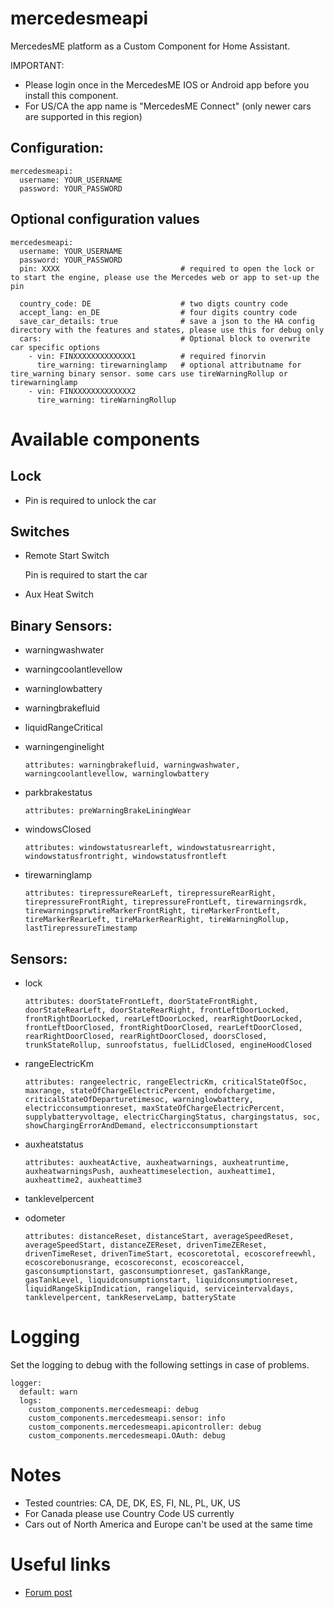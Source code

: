 # mercedesmeapi

MercedesME platform as a Custom Component for Home Assistant.

IMPORTANT: 

* Please login once in the MercedesME IOS or Android app before you install this component. 
* For US/CA the app name is "MercedesME Connect" (only newer cars are supported in this region)

## Configuration:
```
mercedesmeapi:
  username: YOUR_USERNAME
  password: YOUR_PASSWORD
```

## Optional configuration values
```
mercedesmeapi:
  username: YOUR_USERNAME
  password: YOUR_PASSWORD
  pin: XXXX                           # required to open the lock or to start the engine, please use the Mercedes web or app to set-up the pin
  
  country_code: DE                    # two digts country code
  accept_lang: en_DE                  # four digits country code
  save_car_details: true              # save a json to the HA config directory with the features and states, please use this for debug only 
  cars:                               # Optional block to overwrite car specific options
    - vin: FINXXXXXXXXXXXXX1          # required finorvin
      tire_warning: tirewarninglamp   # optional attributname for tire_warning binary sensor. some cars use tireWarningRollup or tirewarninglamp 
    - vin: FINXXXXXXXXXXXXX2
      tire_warning: tireWarningRollup
```

# Available components
## Lock

* Pin  is required to unlock the car

## Switches 

* Remote Start Switch

  Pin is required to start the car

* Aux Heat Switch

## Binary Sensors:

  * warningwashwater
  
  * warningcoolantlevellow
  
  * warninglowbattery
  
  * warningbrakefluid

  * liquidRangeCritical

  * warningenginelight

    `attributes: warningbrakefluid, warningwashwater, warningcoolantlevellow, warninglowbattery`

  * parkbrakestatus

    `attributes: preWarningBrakeLiningWear`

  * windowsClosed
  
    `attributes: windowstatusrearleft, windowstatusrearright, windowstatusfrontright, windowstatusfrontleft`

  * tirewarninglamp

    `attributes: tirepressureRearLeft, tirepressureRearRight, tirepressureFrontRight, tirepressureFrontLeft, tirewarningsrdk, tirewarningsprwtireMarkerFrontRight, tireMarkerFrontLeft, tireMarkerRearLeft, tireMarkerRearRight, tireWarningRollup, lastTirepressureTimestamp`

## Sensors:

* lock
    
  `attributes: doorStateFrontLeft, doorStateFrontRight, doorStateRearLeft, doorStateRearRight, frontLeftDoorLocked, frontRightDoorLocked, rearLeftDoorLocked, rearRightDoorLocked, frontLeftDoorClosed, frontRightDoorClosed, rearLeftDoorClosed, rearRightDoorClosed, rearRightDoorClosed, doorsClosed, trunkStateRollup, sunroofstatus, fuelLidClosed, engineHoodClosed`

* rangeElectricKm
    
  `attributes: rangeelectric, rangeElectricKm, criticalStateOfSoc, maxrange, stateOfChargeElectricPercent, endofchargetime, criticalStateOfDeparturetimesoc, warninglowbattery, electricconsumptionreset, maxStateOfChargeElectricPercent, supplybatteryvoltage, electricChargingStatus, chargingstatus, soc, showChargingErrorAndDemand, electricconsumptionstart`
  
* auxheatstatus

  `attributes: auxheatActive, auxheatwarnings, auxheatruntime, auxheatwarningsPush, auxheattimeselection, auxheattime1, auxheattime2, auxheattime3`

* tanklevelpercent

* odometer
  
  `attributes: distanceReset, distanceStart, averageSpeedReset, averageSpeedStart, distanceZEReset, drivenTimeZEReset, drivenTimeReset, drivenTimeStart, ecoscoretotal, ecoscorefreewhl, ecoscorebonusrange, ecoscoreconst, ecoscoreaccel, gasconsumptionstart, gasconsumptionreset, gasTankRange, gasTankLevel, liquidconsumptionstart, liquidconsumptionreset, liquidRangeSkipIndication, rangeliquid, serviceintervaldays, tanklevelpercent, tankReserveLamp, batteryState` 
  

# Logging

Set the logging to debug with the following settings in case of problems.

```
logger:
  default: warn
  logs:
    custom_components.mercedesmeapi: debug
    custom_components.mercedesmeapi.sensor: info
    custom_components.mercedesmeapi.apicontroller: debug
    custom_components.mercedesmeapi.OAuth: debug
```

# Notes

- Tested countries: CA, DE, DK, ES, FI, NL, PL, UK, US
- For Canada please use Country Code US currently
- Cars out of North America and Europe can't be used at the same time

# Useful links

- [Forum post](https://community.home-assistant.io/t/mercedes-me-component/41911)